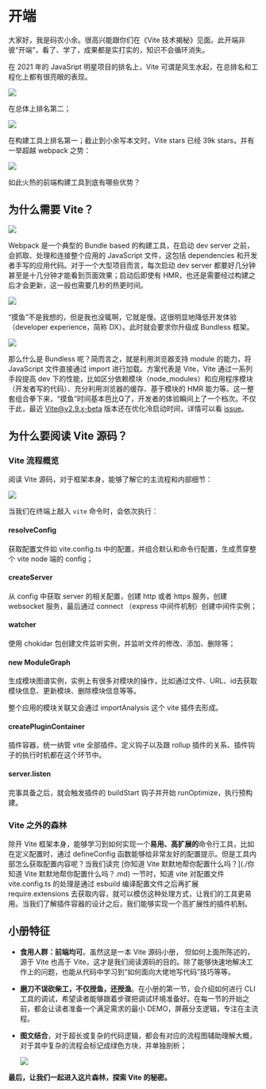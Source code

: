 # 开端

大家好，我是码农小余。很高兴能跟你们在《Vite 技术揭秘》见面。此开端非彼“开端”，看了、学了，成果都是实打实的，知识不会循环消失。

在 2021 年的 JavaSript 明星项目的排名上，Vite 可谓是风生水起，在总排名和工程化上都有很亮眼的表现。

![](./img/starting/most-popular-projects.png)

在总体上排名第二；

![](./img/starting/build-tools.png)

在构建工具上排名第一；截止到小余写本文时，Vite stars 已经 39k stars，并有一举超越 webpack 之势：

![](./img/starting/stars-stat.png)



如此火热的前端构建工具到底有哪些优势？

## 为什么需要 Vite？

![](./img/starting/bundler.png)

Webpack 是一个典型的 Bundle based 的构建工具，在启动 dev server 之前，会抓取、处理和连接整个应用的 JavaScript 文件，这包括 dependencies 和开发者手写的应用代码。对于一个大型项目而言，每次启动 dev server 都要好几分钟甚至是十几分钟才能看到页面效果；启动后即使有 HMR，也还是需要经过构建之后才会更新，这一般也需要几秒的热更时间。

![](./img/starting/catch-fish.jpeg)

“摸鱼”不是我想的，但是我也没辄啊，它就是慢。这很明显地降低开发体验（developer experience，简称 DX）。此时就会要求你升级成 Bundless 框架。

![](./img/starting/esm.png)

那么什么是 Bundless 呢？简而言之，就是利用浏览器支持 module 的能力，将 JavaScript 文件直接通过 import 进行加载。方案代表是 Vite，Vite 通过一系列手段提高 dev 下的性能，比如区分依赖模块（node_modules）和应用程序模块（开发者写的代码）、充分利用浏览器的缓存、基于模块的 HMR 能力等。这一整套组合拳下来，“摸鱼”时间基本芭比Q了，开发者的体验瞬间上了一个档次。不仅于此，最近 Vite@v2.9.x-beta 版本还在优化冷启动时间，详情可以看 [issue](https://github.com/vitejs/vite/pull/6758)。

## 为什么要阅读 Vite 源码？

### Vite 流程概览

阅读 Vite 源码，对于框架本身，能够了解它的主流程和内部细节：

![](./img/starting/staring-overview.png)

当我们在终端上敲入 `vite` 命令时，会依次执行：

#### resolveConfig

获取配置文件如 vite.config.ts 中的配置，并组合默认和命令行配置，生成贯穿整个 vite node 端的 config；

#### createServer

从 config 中获取 server 的相关配置，创建 http 或者 https 服务，创建 websocket 服务，最后通过 connect （express 中间件机制）创建中间件实例；

#### watcher

使用 chokidar 包创建文件监听实例，并监听文件的修改、添加、删除等；

#### new ModuleGraph

生成模块图谱实例，实例上有很多对模块的操作，比如通过文件、URL、id去获取模块信息、更新模块、删除模块信息等等。

整个应用的模块关联又会通过 importAnalysis 这个 vite 插件去形成。

#### createPluginContainer

插件容器，统一纳管 vite 全部插件。定义钩子以及跟 rollup 插件的关系、插件钩子的执行时机都在这个环节中。

#### server.listen

完事具备之后，就会触发插件的 buildStart 钩子并开始 runOptimize，执行预构建。

### Vite 之外的森林

除开 Vite 框架本身，能够学习到如何实现一个**易用、高扩展的**命令行工具，比如在定义配置时，通过 defineConfig 函数能够给非常友好的配置提示。但是工具内部怎么获取配置内容呢？当我们读完 [你知道 Vite 默默地帮你配置什么吗？](./你知道 Vite 默默地帮你配置什么吗？.md) 一节时，知道 vite 对配置文件 vite.config.ts 的处理是通过 esbuild 编译配置文件之后再扩展 require.extensions 去获取内容，就可以模仿这种处理方式，让我们的工具更易用。当我们了解插件容器的设计之后，我们能够实现一个高扩展性的插件机制。

## 小册特征

- **食用人群：前端均可**。虽然这是一本 Vite 源码小册， 但如何上面所陈述的，源于 Vite 也高于 Vite，这才是我们阅读源码的目的。除了能够快速地解决工作上的问题，也能从代码中学习到“如何面向大佬地写代码”技巧等等。

- **磨刀不误砍柴工，不仅授鱼，还授渔**。在小册的第一节，会介绍如何进行 CLI 工具的调试，希望读者能够跟着步骤把调试环境准备好。在每一节的开始之前，都会让读者准备一个满足需求的最小 DEMO，屏蔽分支逻辑，专注在主流程。

- **图文结合**，对于超长或复杂的代码逻辑，都会有对应的流程图辅助理解大概，对于其中复杂的流程会标记成绿色方块，并单独剖析；

  ![](./img/starting/much-graph.png)



**最后，让我们一起进入这片森林，探索 Vite 的秘密。**
